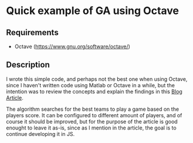 # Quick example of GA using Octave

## Requirements

* Octave (https://www.gnu.org/software/octave/)

## Description

I wrote this simple code, and perhaps not the best one when using Octave, since I haven't written
code using Matlab or Octave in a while, but the intention was to review the concepts and explain
the findings in this [Blog Article](https://klivr.com/?p=1768).

The algorithm searches for the best teams to play a game based on the players score. It can be
configured to different amount of players, and of course it should be improved, but for the purpose
of the article is good enought to leave it as-is, since as I mention in the article, the goal is
to continue developing it in JS.
